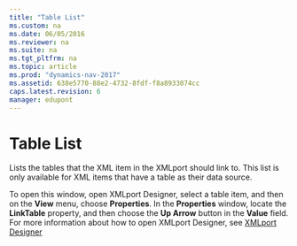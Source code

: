 ```yaml
---
title: "Table List"
ms.custom: na
ms.date: 06/05/2016
ms.reviewer: na
ms.suite: na
ms.tgt_pltfrm: na
ms.topic: article
ms.prod: "dynamics-nav-2017"
ms.assetid: 638e5770-88e2-4732-8fdf-f8a8933074cc
caps.latest.revision: 6
manager: edupont
---
```

# Table List
Lists the tables that the XML item in the XMLport should link to. This list is only available for XML items that have a table as their data source.  
  
 To open this window, open XMLport Designer, select a table item, and then on the **View** menu, choose **Properties**. In the **Properties** window, locate the **LinkTable** property, and then choose the **Up Arrow** button in the **Value** field. For more information about how to open XMLport Designer, see [XMLport Designer](-$-S_21001-XMLport-Designer-$-.md)